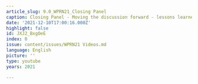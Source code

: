 ```yaml
---
article_slug: 9.0_WPRN21_Closing Panel
caption: Closing Panel - Moving the discussion forward - lessons learned and next steps
date: '2021-12-10T17:00:16.000Z'
highlight: false
id: JXJ2_BxgOeE
index: 0
issue: content/issues/WPRN21 Videos.md
language: English
picture: ''
type: youtube
years: 2021

---
```

